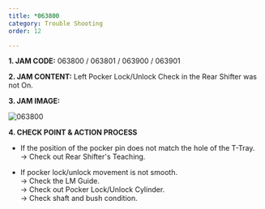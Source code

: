 ```yaml
---
title: *063800
category: Trouble Shooting
order: 12

--- 
```

**1. JAM CODE:** 063800 / 063801 / 063900 / 063901

**2. JAM CONTENT:** Left Pocker Lock/Unlock Check in the Rear Shifter was not On.

**3. JAM IMAGE:**

![063800](https://user-images.githubusercontent.com/85915538/125031518-5c7cf300-e0bf-11eb-8a9e-b195b8729de7.png)

**4. CHECK POINT & ACTION PROCESS**  

<!---
* T-Tray의 Hole과 Pocker Pin의 위치가 맞지 않다.  
  → Rear Shifter의 Teaching을 확인하세요.

* Pocker의 동작상태가 원활하지 않다.  
  → LM Guide 상태를 확인하세요.  
  → Cylinder 상태를 확인하세요.  
  → Shaft 및 Bush 상태를 확인하세요.
--->

* If the position of the pocker pin does not match the hole of the T-Tray.  
  → Check out Rear Shifter's Teaching.

* If pocker lock/unlock movement is not smooth.  
  → Check the LM Guide.  
  → Check out Pocker Lock/Unlock Cylinder.  
  → Check shaft and bush condition.
